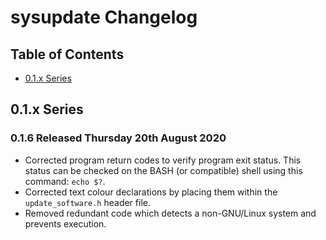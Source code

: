 # sysupdate Changelog

## Table of Contents

- [0.1.x Series](#01x-series)

## 0.1.x Series

### 0.1.6 Released Thursday 20th August 2020

- Corrected program return codes to verify program exit status. This status can
  be checked on the BASH (or compatible) shell using this command: `echo $?`.
- Corrected text colour declarations by placing them within the
  `update_software.h` header file.
- Removed redundant code which detects a non-GNU/Linux system and prevents
  execution.
